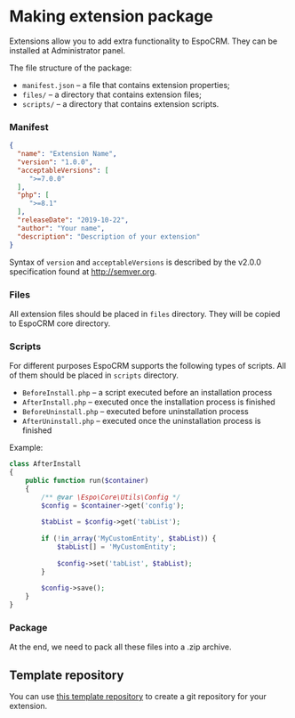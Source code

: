 # Making extension package

Extensions allow you to add extra functionality to EspoCRM. They can be installed at Administrator panel.

The file structure of the package:

* `manifest.json` – a file that contains extension properties;
* `files/` – a directory that contains extension files;
* `scripts/` – a directory that contains extension scripts.

### Manifest

```json
{
  "name": "Extension Name",
  "version": "1.0.0",
  "acceptableVersions": [
     ">=7.0.0"
  ],
  "php": [
     ">=8.1"
  ],
  "releaseDate": "2019-10-22",
  "author": "Your name",
  "description": "Description of your extension"
}
```

Syntax of `version` and `acceptableVersions` is described by the v2.0.0 specification found at http://semver.org.

### Files

All extension files should be placed in `files` directory. They will be copied to EspoCRM core directory.

### Scripts

For different purposes EspoCRM supports the following types of scripts. All of them should be  placed in `scripts` directory.

* `BeforeInstall.php` – a script executed before an installation process
* `AfterInstall.php` – executed once the installation process is finished
* `BeforeUninstall.php` – executed before uninstallation process
* `AfterUninstall.php` – executed once the uninstallation process is finished

Example:

```php
class AfterInstall
{
    public function run($container)
    {
        /** @var \Espo\Core\Utils\Config */
        $config = $container->get('config');
 
        $tabList = $config->get('tabList');
       
        if (!in_array('MyCustomEntity', $tabList)) {
            $tabList[] = 'MyCustomEntity';
           
            $config->set('tabList', $tabList);
        }
  
        $config->save();
    }
}
```

### Package

At the end, we need to pack all these files into a .zip archive.

## Template repository

You can use [this template repository](https://github.com/espocrm/ext-template) to create a git repository for your extension.
